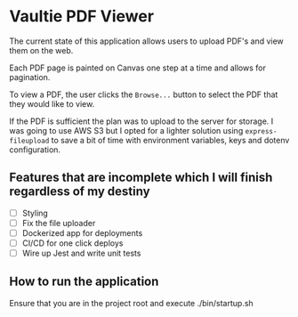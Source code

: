 # Vaultie PDF Viewer

The current state of this application allows users to upload PDF's and view them on the web. 

Each PDF page is painted on Canvas one step at a time and allows for pagination.

To view a PDF, the user clicks the `Browse...` button to select the PDF that they would like to view.

If the PDF is sufficient the plan was to upload to the server for storage. I was going to use AWS S3 but I opted for a lighter solution using `express-fileupload` to save a bit of time with environment variables, keys and dotenv configuration.

## Features that are incomplete which I will finish regardless of my destiny

- [ ] Styling
- [ ] Fix the file uploader
- [ ] Dockerized app for deployments
- [ ] CI/CD for one click deploys
- [ ] Wire up Jest and write unit tests

## How to run the application

Ensure that you are in the project root and execute ./bin/startup.sh